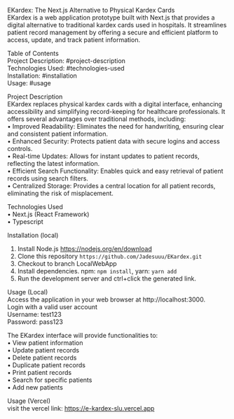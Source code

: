 EKardex: The Next.js Alternative to Physical Kardex Cards <br />
EKardex is a web application prototype built with Next.js that provides a digital alternative to traditional kardex cards used in hospitals. It streamlines patient record management by offering a secure and efficient platform to access, update, and track patient information.

Table of Contents <br />
Project Description: #project-description <br />
Technologies Used: #technologies-used <br />
Installation: #installation <br /> 
Usage: #usage <br /> 

Project Description <br />
EKardex replaces physical kardex cards with a digital interface, enhancing accessibility and simplifying record-keeping for healthcare professionals. It offers several advantages over traditional methods, including: <br />
• Improved Readability: Eliminates the need for handwriting, ensuring clear and consistent patient information. <br />
• Enhanced Security: Protects patient data with secure logins and access controls. <br /> 
• Real-time Updates: Allows for instant updates to patient records, reflecting the latest information. <br />
• Efficient Search Functionality: Enables quick and easy retrieval of patient records using search filters. <br />
• Centralized Storage: Provides a central location for all patient records, eliminating the risk of misplacement. <br />

Technologies Used <br />
• Next.js (React Framework) <br />
• Typescript <br />

Installation (local) <br />
1. Install Node.js https://nodejs.org/en/download <br /> 
2. Clone this repository `https://github.com/Jadesuuu/EKardex.git` <br />
3. Checkout to branch LocalWebApp <br />
4. Install dependencies. npm: `npm install`, yarn: `yarn add` <br />
5. Run the development server and ctrl+click the generated link. <br />

Usage (Local) <br />
Access the application in your web browser at http://localhost:3000. <br />
Login with a valid user account <br />
Username: test123 <br />
Password: pass123 <br />

The EKardex interface will provide functionalities to: <br />
• View patient information <br />
• Update patient records <br />
• Delete patient records <br /> 
• Duplicate patient records <br />
• Print patient records <br />
• Search for specific patients <br />
• Add new patients <br />

Usage (Vercel) <br />
visit the vercel link: https://e-kardex-slu.vercel.app
